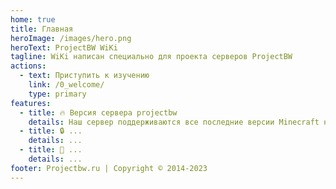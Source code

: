 ```yaml
---
home: true
title: Главная
heroImage: /images/hero.png
heroText: ProjectBW WiKi
tagline: WiKi написан специально для проекта серверов ProjectBW
actions:
  - text: Приступить к изучению
    link: /0_welcome/
    type: primary
features:
  - title: 🔥 Версия сервера projectbw
    details: Наш сервер поддерживаются все последние версии Minecraft начиная от 1.19.+
  - title: 🔒 ...
    details: ...
  - title: 🔧 ...
    details: ...
footer: Projectbw.ru | Copyright © 2014-2023
---
```

